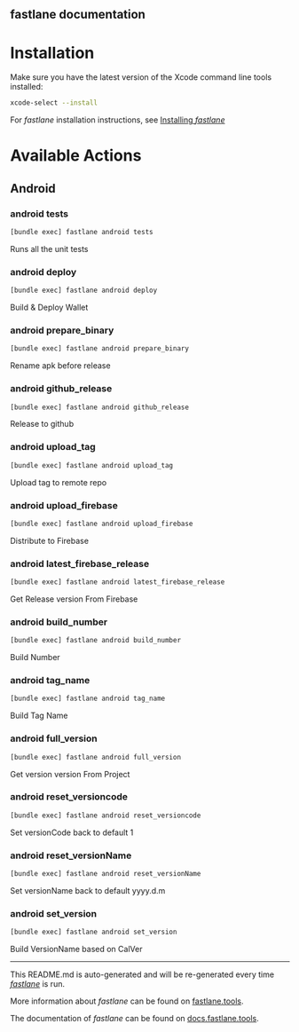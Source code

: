 fastlane documentation
----

# Installation

Make sure you have the latest version of the Xcode command line tools installed:

```sh
xcode-select --install
```

For _fastlane_ installation instructions, see [Installing _fastlane_](https://docs.fastlane.tools/#installing-fastlane)

# Available Actions

## Android

### android tests

```sh
[bundle exec] fastlane android tests
```

Runs all the unit tests

### android deploy

```sh
[bundle exec] fastlane android deploy
```

Build & Deploy Wallet

### android prepare_binary

```sh
[bundle exec] fastlane android prepare_binary
```

Rename apk before release

### android github_release

```sh
[bundle exec] fastlane android github_release
```

Release to github

### android upload_tag

```sh
[bundle exec] fastlane android upload_tag
```

Upload tag to remote repo

### android upload_firebase

```sh
[bundle exec] fastlane android upload_firebase
```

Distribute to Firebase

### android latest_firebase_release

```sh
[bundle exec] fastlane android latest_firebase_release
```

Get Release version From Firebase

### android build_number

```sh
[bundle exec] fastlane android build_number
```

Build Number

### android tag_name

```sh
[bundle exec] fastlane android tag_name
```

Build Tag Name

### android full_version

```sh
[bundle exec] fastlane android full_version
```

Get version version From Project

### android reset_versioncode

```sh
[bundle exec] fastlane android reset_versioncode
```

Set versionCode back to default 1

### android reset_versionName

```sh
[bundle exec] fastlane android reset_versionName
```

Set versionName back to default yyyy.d.m

### android set_version

```sh
[bundle exec] fastlane android set_version
```

Build VersionName based on CalVer

----

This README.md is auto-generated and will be re-generated every time [_fastlane_](https://fastlane.tools) is run.

More information about _fastlane_ can be found on [fastlane.tools](https://fastlane.tools).

The documentation of _fastlane_ can be found on [docs.fastlane.tools](https://docs.fastlane.tools).

